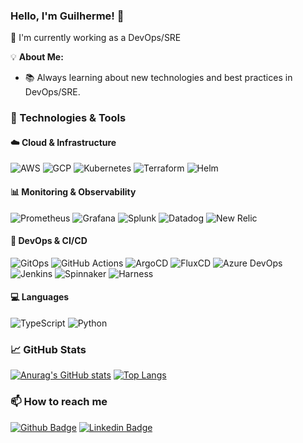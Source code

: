### Hello, I'm Guilherme! 👋  

🔭 I'm currently working as a DevOps/SRE

💡 **About Me:**  
- 📚 Always learning about new technologies and best practices in DevOps/SRE.
  
### 🚀 Technologies & Tools  
#### ☁️ Cloud & Infrastructure  
![AWS](https://img.shields.io/badge/AWS-%23FF9900?style=for-the-badge&logo=amazonaws&logoColor=white)
![GCP](https://img.shields.io/badge/GCP-%234285F4?style=for-the-badge&logo=googlecloud&logoColor=white)
![Kubernetes](https://img.shields.io/badge/Kubernetes-%23326CE5?style=for-the-badge&logo=kubernetes&logoColor=white)
![Terraform](https://img.shields.io/badge/Terraform-%235835CC?style=for-the-badge&logo=terraform&logoColor=white)
![Helm](https://img.shields.io/badge/Helm-%230F1689?style=for-the-badge&logo=helm&logoColor=white)

#### 📊 Monitoring & Observability  
![Prometheus](https://img.shields.io/badge/Prometheus-%23E6522C?style=for-the-badge&logo=prometheus&logoColor=white)
![Grafana](https://img.shields.io/badge/Grafana-%23F46800?style=for-the-badge&logo=grafana&logoColor=white)
![Splunk](https://img.shields.io/badge/Splunk-%23000000?style=for-the-badge&logo=splunk&logoColor=white)
![Datadog](https://img.shields.io/badge/Datadog-%235633EC?style=for-the-badge&logo=datadog&logoColor=white)
![New Relic](https://img.shields.io/badge/New%20Relic-%23008C99?style=for-the-badge&logo=newrelic&logoColor=white)

#### 🔧 DevOps & CI/CD 
![GitOps](https://img.shields.io/badge/GitOps-%2300BFFF?style=for-the-badge&logo=git&logoColor=white)
![GitHub Actions](https://img.shields.io/badge/GitHub%20Actions-%232671E5?style=for-the-badge&logo=githubactions&logoColor=white)
![ArgoCD](https://img.shields.io/badge/ArgoCD-%230071C5?style=for-the-badge&logo=argo&logoColor=white)
![FluxCD](https://img.shields.io/badge/FluxCD-%23003366?style=for-the-badge&logo=flux&logoColor=white)
![Azure DevOps](https://img.shields.io/badge/Azure%20DevOps-%230072C6?style=for-the-badge&logo=azuredevops&logoColor=white)
![Jenkins](https://img.shields.io/badge/Jenkins-%23D24939?style=for-the-badge&logo=jenkins&logoColor=white)
![Spinnaker](https://img.shields.io/badge/Spinnaker-%2300BFA5?style=for-the-badge&logo=spinnaker&logoColor=white)
![Harness](https://img.shields.io/badge/Harness-%2300B39F?style=for-the-badge&logo=harness&logoColor=white)

#### 💻 Languages  
![TypeScript](https://img.shields.io/badge/TypeScript-%23007ACC?style=for-the-badge&logo=typescript&logoColor=white)
![Python](https://img.shields.io/badge/Python-%233776AB?style=for-the-badge&logo=python&logoColor=white)

### 📈 GitHub Stats  
[![Anurag's GitHub stats](https://github-readme-stats.vercel.app/api?username=guimoreirar&show_icons=true&theme=radical)](https://github.com/guimoreirar)
[![Top Langs](https://github-readme-stats.vercel.app/api/top-langs/?username=guimoreirar&layout=compact&theme=radical)](https://github.com/guimoreirar)

### 📫 How to reach me  
[![Github Badge](https://img.shields.io/badge/-Github-000?style=flat-square&logo=Github&logoColor=white&link=https://github.com/guimoreirar)](https://github.com/guimoreirar)
[![Linkedin Badge](https://img.shields.io/badge/-LinkedIn-blue?style=flat-square&logo=Linkedin&logoColor=white&link=https://www.linkedin.com/in/guilherme-moreira-rodrigues/)](https://www.linkedin.com/in/guilherme-moreira-rodrigues/)
